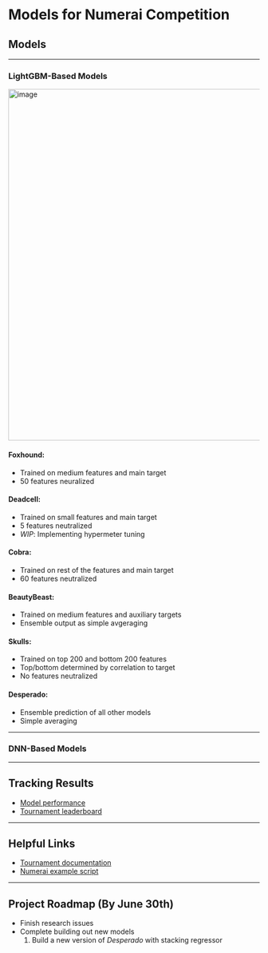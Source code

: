 # Models for Numerai Competition

## Models
---
### **LightGBM-Based Models**

<img width="704" alt="image" src="https://user-images.githubusercontent.com/42119351/171321069-8c5c3822-1cc0-44ed-9523-08d55a794f8b.png">

#### Foxhound: 
* Trained on medium features and main target
* 50 features neuralized

#### Deadcell: 
* Trained on small features and main target
* 5 features neutralized
* *WIP*: Implementing hypermeter tuning

#### Cobra: 
* Trained on rest of the features and main target
* 60 features neutralized

#### BeautyBeast: 
* Trained on medium features and auxiliary targets
* Ensemble output as simple avgeraging

#### Skulls:
* Trained on top 200 and bottom 200 features
* Top/bottom determined by correlation to target
* No features neutralized

#### Desperado: 
* Ensemble prediction of all other models
* Simple averaging

---
### DNN-Based Models


---
## Tracking Results
* [Model performance](https://numer.ai/models)
* [Tournament leaderboard](https://numer.ai/tournament)

---
## Helpful Links
* [Tournament documentation](https://docs.numer.ai/)
* [Numerai example script](https://github.com/numerai/example-scripts)

---
## Project Roadmap (By June 30th)
* Finish research issues
* Complete building out new models
  1. Build a new version of *Desperado* with stacking regressor
